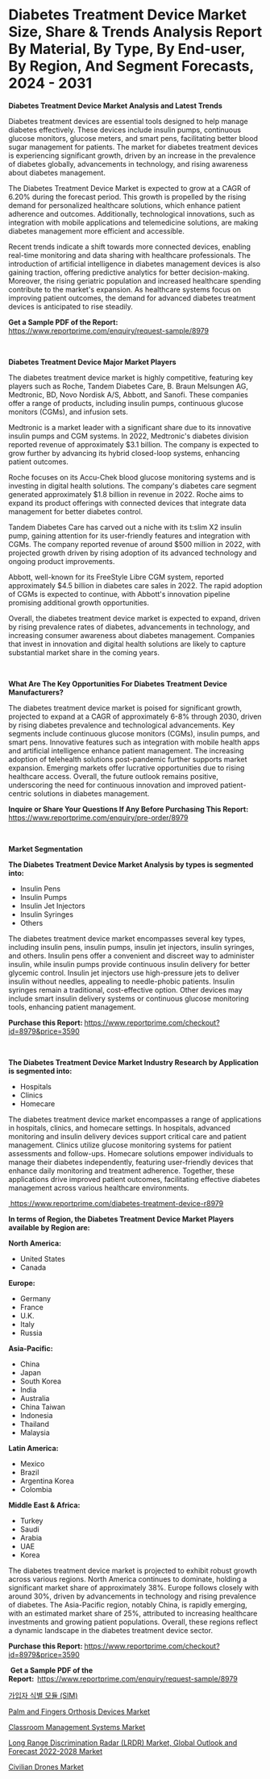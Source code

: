 <p><h1>Diabetes Treatment Device Market Size, Share & Trends Analysis Report By Material, By Type, By End-user, By Region, And Segment Forecasts, 2024 - 2031</h1></p><p><strong>Diabetes Treatment Device Market Analysis and Latest Trends</strong></p>
<p><p>Diabetes treatment devices are essential tools designed to help manage diabetes effectively. These devices include insulin pumps, continuous glucose monitors, glucose meters, and smart pens, facilitating better blood sugar management for patients. The market for diabetes treatment devices is experiencing significant growth, driven by an increase in the prevalence of diabetes globally, advancements in technology, and rising awareness about diabetes management.</p><p>The Diabetes Treatment Device Market is expected to grow at a CAGR of 6.20% during the forecast period. This growth is propelled by the rising demand for personalized healthcare solutions, which enhance patient adherence and outcomes. Additionally, technological innovations, such as integration with mobile applications and telemedicine solutions, are making diabetes management more efficient and accessible.</p><p>Recent trends indicate a shift towards more connected devices, enabling real-time monitoring and data sharing with healthcare professionals. The introduction of artificial intelligence in diabetes management devices is also gaining traction, offering predictive analytics for better decision-making. Moreover, the rising geriatric population and increased healthcare spending contribute to the market's expansion. As healthcare systems focus on improving patient outcomes, the demand for advanced diabetes treatment devices is anticipated to rise steadily.</p></p>
<p><strong>Get a Sample PDF of the Report:&nbsp;</strong> <a href="https://www.reportprime.com/enquiry/request-sample/8979">https://www.reportprime.com/enquiry/request-sample/8979</a></p>
<p>&nbsp;</p>
<p><strong>Diabetes Treatment Device Major Market Players</strong></p>
<p><p>The diabetes treatment device market is highly competitive, featuring key players such as Roche, Tandem Diabetes Care, B. Braun Melsungen AG, Medtronic, BD, Novo Nordisk A/S, Abbott, and Sanofi. These companies offer a range of products, including insulin pumps, continuous glucose monitors (CGMs), and infusion sets.</p><p>Medtronic is a market leader with a significant share due to its innovative insulin pumps and CGM systems. In 2022, Medtronic's diabetes division reported revenue of approximately $3.1 billion. The company is expected to grow further by advancing its hybrid closed-loop systems, enhancing patient outcomes.</p><p>Roche focuses on its Accu-Chek blood glucose monitoring systems and is investing in digital health solutions. The company's diabetes care segment generated approximately $1.8 billion in revenue in 2022. Roche aims to expand its product offerings with connected devices that integrate data management for better diabetes control.</p><p>Tandem Diabetes Care has carved out a niche with its t:slim X2 insulin pump, gaining attention for its user-friendly features and integration with CGMs. The company reported revenue of around $500 million in 2022, with projected growth driven by rising adoption of its advanced technology and ongoing product improvements.</p><p>Abbott, well-known for its FreeStyle Libre CGM system, reported approximately $4.5 billion in diabetes care sales in 2022. The rapid adoption of CGMs is expected to continue, with Abbott's innovation pipeline promising additional growth opportunities.</p><p>Overall, the diabetes treatment device market is expected to expand, driven by rising prevalence rates of diabetes, advancements in technology, and increasing consumer awareness about diabetes management. Companies that invest in innovation and digital health solutions are likely to capture substantial market share in the coming years.</p></p>
<p>&nbsp;</p>
<p><strong>What Are The Key Opportunities For Diabetes Treatment Device Manufacturers?</strong></p>
<p><p>The diabetes treatment device market is poised for significant growth, projected to expand at a CAGR of approximately 6-8% through 2030, driven by rising diabetes prevalence and technological advancements. Key segments include continuous glucose monitors (CGMs), insulin pumps, and smart pens. Innovative features such as integration with mobile health apps and artificial intelligence enhance patient management. The increasing adoption of telehealth solutions post-pandemic further supports market expansion. Emerging markets offer lucrative opportunities due to rising healthcare access. Overall, the future outlook remains positive, underscoring the need for continuous innovation and improved patient-centric solutions in diabetes management.</p></p>
<p><strong>Inquire or Share Your Questions If Any Before Purchasing This Report:</strong> <a href="https://www.reportprime.com/enquiry/pre-order/8979">https://www.reportprime.com/enquiry/pre-order/8979</a></p>
<p>&nbsp;</p>
<p><strong>Market Segmentation</strong></p>
<p><strong>The Diabetes Treatment Device Market Analysis by types is segmented into:</strong></p>
<p><ul><li>Insulin Pens</li><li>Insulin Pumps</li><li>Insulin Jet Injectors</li><li>Insulin Syringes</li><li>Others</li></ul></p>
<p><p>The diabetes treatment device market encompasses several key types, including insulin pens, insulin pumps, insulin jet injectors, insulin syringes, and others. Insulin pens offer a convenient and discreet way to administer insulin, while insulin pumps provide continuous insulin delivery for better glycemic control. Insulin jet injectors use high-pressure jets to deliver insulin without needles, appealing to needle-phobic patients. Insulin syringes remain a traditional, cost-effective option. Other devices may include smart insulin delivery systems or continuous glucose monitoring tools, enhancing patient management.</p></p>
<p><strong>Purchase this Report:&nbsp;</strong><a href="https://www.reportprime.com/checkout?id=8979&price=3590">https://www.reportprime.com/checkout?id=8979&price=3590</a></p>
<p>&nbsp;</p>
<p><strong>The Diabetes Treatment Device Market Industry Research by Application is segmented into:</strong></p>
<p><ul><li>Hospitals</li><li>Clinics</li><li>Homecare</li></ul></p>
<p><p>The diabetes treatment device market encompasses a range of applications in hospitals, clinics, and homecare settings. In hospitals, advanced monitoring and insulin delivery devices support critical care and patient management. Clinics utilize glucose monitoring systems for patient assessments and follow-ups. Homecare solutions empower individuals to manage their diabetes independently, featuring user-friendly devices that enhance daily monitoring and treatment adherence. Together, these applications drive improved patient outcomes, facilitating effective diabetes management across various healthcare environments.</p></p>
<p><a href="https://www.reportprime.com/diabetes-treatment-device-r8979">&nbsp;https://www.reportprime.com/diabetes-treatment-device-r8979</a></p>
<p><strong>In terms of Region, the Diabetes Treatment Device Market Players available by Region are:</strong></p>
<p>
    <p> <strong> North America: </strong>
        <ul>
            <li>United States</li>
            <li>Canada</li>
        </ul>
        </p> 
    <p> <strong> Europe: </strong>
        <ul>
            <li>Germany</li>
            <li>France</li>
            <li>U.K.</li>
            <li>Italy</li>
            <li>Russia</li>
        </ul>
        </p> 
    <p> <strong> Asia-Pacific: </strong>
        <ul>
            <li>China</li>
            <li>Japan</li>
            <li>South Korea</li>
            <li>India</li>
            <li>Australia</li>
            <li>China Taiwan</li>
            <li>Indonesia</li>
            <li>Thailand</li>
            <li>Malaysia</li>
        </ul>
        </p> 
    <p> <strong> Latin America: </strong>
        <ul>
            <li>Mexico</li>
            <li>Brazil</li>
            <li>Argentina Korea</li>
            <li>Colombia</li>
        </ul>
        </p> 
    <p> <strong> Middle East & Africa: </strong>
        <ul>
            <li>Turkey</li>
            <li>Saudi</li>
            <li>Arabia</li>
            <li>UAE</li>
            <li>Korea</li>
        </ul>
    </p>
    </p>
<p><p>The diabetes treatment device market is projected to exhibit robust growth across various regions. North America continues to dominate, holding a significant market share of approximately 38%. Europe follows closely with around 30%, driven by advancements in technology and rising prevalence of diabetes. The Asia-Pacific region, notably China, is rapidly emerging, with an estimated market share of 25%, attributed to increasing healthcare investments and growing patient populations. Overall, these regions reflect a dynamic landscape in the diabetes treatment device sector.</p></p>
<p><strong>Purchase this Report: </strong><a href="https://www.reportprime.com/checkout?id=8979&price=3590">https://www.reportprime.com/checkout?id=8979&price=3590</a></p>
<p>&nbsp;<strong>Get a Sample PDF of the Report:&nbsp;&nbsp;</strong><a href="https://www.reportprime.com/enquiry/request-sample/8979">https://www.reportprime.com/enquiry/request-sample/8979</a></p>
<p><strong></strong></p>
<p><p><a href="https://medium.com/@percymckty3ytenzie89676/%EA%B8%80%EB%A1%9C%EB%B2%8C-%EA%B0%80%EC%9E%85%EC%9E%90-%EC%8B%9D%EB%B3%84-%EB%AA%A8%EB%93%88-sim-%EC%8B%9C%EC%9E%A5%EC%9D%98-%EC%83%88%EB%A1%9C%EC%9A%B4-%EA%B8%B0%ED%9A%8C%EC%99%80-%EB%8F%84%EC%A0%84-%EA%B3%BC%EC%A0%9C-2024-2031-856b0102afe2">가입자 식별 모듈 (SIM)</a></p><p><a href="https://github.com/Chiragrp22/Market-Research-Report-List-6/blob/main/palm-and-fingers-orthosis-devices-market.md">Palm and Fingers Orthosis Devices Market</a></p><p><a href="https://www.linkedin.com/pulse/classroom-management-systems-market-research-report-forecast-eyslf?trackingId=I1puRnPdRcSBMEHol%2BURIA%3D%3D">Classroom Management Systems Market</a></p><p><a href="https://medium.com/@liam.mcgrath5645/the-long-range-discrimination-radar-lrdr-market-global-outlook-and-forecast-2022-2028-market-0335b1c89b27">Long Range Discrimination Radar (LRDR) Market, Global Outlook and Forecast 2022-2028 Market</a></p><p><a href="https://www.linkedin.com/pulse/civilian-drones-market-outlook-forecast-from-2024-2031-flagshipin-gz1rf?trackingId=wzwgqhmdRSusnmnJxcVF3w%3D%3D">Civilian Drones Market</a></p></p>